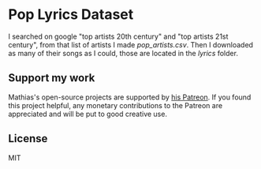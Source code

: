 # Pop Lyrics Dataset

I searched on google "top artists 20th century" and "top artists 21st century", from that list of artists I made _pop_artists.csv_. Then I downloaded as many of their songs as I could, those are located in the _lyrics_ folder.

## Support my work

Mathias's open-source projects are supported by [his Patreon](https://www.patreon.com/mathigatti). If you found this project helpful, any monetary contributions to the Patreon are appreciated and will be put to good creative use.

## License
MIT
